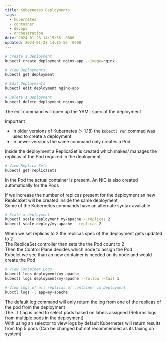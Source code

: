 ```yaml
---
title: Kubernetes Deployments
tags:
  - kubernetes
  - container
  - devops
  - orchestration
date: 2024-01-28 14:15:56 -0600
updated: 2024-01-28 14:15:56 -0600
---
```


````bash
# Create a Deployment
kubectl create deployment nginx-app --image=nginx

# View Deployments
kubectl get deployment

# Edit Deployments
kubectl edit deployment nginx-app

# Delete a Deployment
kubectl delete deployment nginx-app
````

The edit command will open up the YAML spec of the deployment

 > [!important]
 > * In older versions of Kubernetes (> 1.18) the `kubectl run` commad was used to create a deployment
 > * In newer versions the same command only creates a Pod

Inside the deployment a ReplicaSet is created which makes/ manages the replicas of the Pod required in the deployment

````bash
# View Replica Sets
kubectl get replicasets
````

In the Pod the actual container is present. An NIC is also created automatically for the Pods

If we increase the number of replicas present for the deployment an new ReplicaSet will be created inside the same deployment  
Some of the Kubernetes commands have an alternate syntax available

````bash
# Scale a deployment
kubectl scale deployment my-apache --replicas 2
kubectl scale deploy/my-apache --replicas 2
````

When we set replicas to 2 the replicas spec of the deployment gets updated to 2  
The ReplicaSet controller then sets the the Pod count to 2  
Then the Control Plane decides which node to assign the Pod  
Kubelet we see than an new container is needed on its node and would create the Pod

````bash
# View Container Logs
kubectl logs deployment/my-apache
kubectl logs deployment/my-apache --follow --tail 1

# View logs of all replicas of container in Deployment
kubctl logs -l app=my-apache
````

The default log command will only return the log from one of the replicas of the pod from the deployment  
The `-l` flag is used to select pods based on labels assigned (Returns logs from multiple pods in the deployment)  
With using an selector to view logs by default Kubernetes will return results from top 5 pods (Can be changed but not recommended as its taxing on system)
